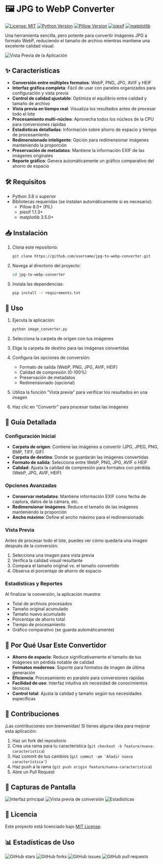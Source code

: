 # 🖼️ JPG to WebP Converter

[![License: MIT](https://img.shields.io/badge/License-MIT-yellow.svg)](https://opensource.org/licenses/MIT)
[![Python Version](https://img.shields.io/badge/python-3.6+-blue.svg)](https://www.python.org/downloads/)
[![Pillow Version](https://img.shields.io/badge/Pillow-8.0+-green.svg)](https://python-pillow.org/)
[![piexif](https://img.shields.io/badge/piexif-1.1.3+-orange.svg)](https://pypi.org/project/piexif/)
[![matplotlib](https://img.shields.io/badge/matplotlib-3.5.0+-red.svg)](https://matplotlib.org/)

Una herramienta sencilla, pero potente para convertir imágenes JPG a formato WebP, reduciendo el tamaño de archivo mientras mantiene una excelente calidad visual.

![Vista Previa de la Aplicación](https://raw.githubusercontent.com/username/image-converter/main/preview.png)

## ✨ Características

- **Conversión entre múltiples formatos**: WebP, PNG, JPG, AVIF y HEIF
- **Interfaz gráfica completa**: Fácil de usar con paneles organizados para configuración y vista previa
- **Control de calidad ajustable**: Optimiza el equilibrio entre calidad y tamaño de archivo
- **Vista previa en tiempo real**: Visualiza los resultados antes de procesar todo el lote
- **Procesamiento multi-núcleo**: Aprovecha todos los núcleos de la CPU para conversiones rápidas
- **Estadísticas detalladas**: Información sobre ahorro de espacio y tiempo de procesamiento
- **Redimensionado inteligente**: Opción para redimensionar imágenes manteniendo la proporción
- **Preservación de metadatos**: Mantiene la información EXIF de las imágenes originales
- **Reporte gráfico**: Genera automáticamente un gráfico comparativo del ahorro de espacio

## 🛠️ Requisitos

- Python 3.6 o superior
- Bibliotecas requeridas (se instalan automáticamente si es necesario):
  - Pillow 8.0+ (PIL)
  - piexif 1.1.3+
  - matplotlib 3.5.0+

## 📥 Instalación

1. Clona este repositorio:
   ```bash
   git clone https://github.com/username/jpg-to-webp-converter.git
   ```

2. Navega al directorio del proyecto:
   ```bash
   cd jpg-to-webp-converter
   ```

3. Instala las dependencias:
   ```bash
   pip install -r requirements.txt
   ```

## 🚀 Uso

1. Ejecuta la aplicación:
   ```bash
   python image_converter.py
   ```

2. Selecciona la carpeta de origen con tus imágenes

3. Elige la carpeta de destino para las imágenes convertidas

4. Configura las opciones de conversión:
   - Formato de salida (WebP, PNG, JPG, AVIF, HEIF)
   - Calidad de compresión (0-100%)
   - Preservación de metadatos
   - Redimensionado (opcional)

5. Utiliza la función "Vista previa" para verificar los resultados en una imagen

6. Haz clic en "Convertir" para procesar todas las imágenes

## 📖 Guía Detallada

### Configuración Inicial

- **Carpeta de origen**: Contiene las imágenes a convertir (JPG, JPEG, PNG, BMP, TIFF, GIF)
- **Carpeta de destino**: Donde se guardarán las imágenes convertidas
- **Formato de salida**: Selecciona entre WebP, PNG, JPG, AVIF o HEIF
- **Calidad**: Ajusta la calidad de compresión para formatos con pérdida (WebP, JPG, AVIF, HEIF)

### Opciones Avanzadas

- **Conservar metadatos**: Mantiene información EXIF como fecha de captura, datos de la cámara, etc.
- **Redimensionar imágenes**: Reduce el tamaño de las imágenes manteniendo la proporción
- **Ancho máximo**: Define el ancho máximo para el redimensionado

### Vista Previa

Antes de procesar todo el lote, puedes ver cómo quedaría una imagen después de la conversión:

1. Selecciona una imagen para vista previa
2. Verifica la calidad visual resultante
3. Compara el tamaño original vs. el tamaño convertido
4. Observa el porcentaje de ahorro de espacio

### Estadísticas y Reportes

Al finalizar la conversión, la aplicación muestra:

- Total de archivos procesados
- Tamaño original acumulado
- Tamaño nuevo acumulado
- Porcentaje de ahorro total
- Tiempo de procesamiento
- Gráfico comparativo (se guarda automáticamente)

## 🎯 Por Qué Usar Este Convertidor

- **Ahorro de espacio**: Reduce significativamente el tamaño de tus imágenes sin pérdida notable de calidad
- **Formatos modernos**: Soporte para formatos de imagen de última generación
- **Eficiencia**: Procesamiento en paralelo para conversiones rápidas
- **Facilidad de uso**: Interfaz intuitiva sin necesidad de conocimientos técnicos
- **Control total**: Ajusta la calidad y tamaño según tus necesidades específicas

## 👥 Contribuciones

¡Las contribuciones son bienvenidas! Si tienes alguna idea para mejorar esta aplicación:

1. Haz un fork del repositorio
2. Crea una rama para tu característica (`git checkout -b feature/nueva-caracteristica`)
3. Haz commit de tus cambios (`git commit -am 'Añadir nueva característica'`)
4. Haz push a la rama (`git push origin feature/nueva-caracteristica`)
5. Abre un Pull Request

## 📱 Capturas de Pantalla

![Interfaz principal](https://raw.githubusercontent.com/username/jpg-to-webp-converter/main/screenshots/main-ui.png)
![Vista previa de conversión](https://raw.githubusercontent.com/username/jpg-to-webp-converter/main/screenshots/preview.png)
![Estadísticas](https://raw.githubusercontent.com/username/jpg-to-webp-converter/main/screenshots/stats.png)

## 📝 Licencia

Este proyecto está licenciado bajo [MIT License](LICENSE).

## 📊 Estadísticas de Uso

![GitHub stars](https://img.shields.io/github/stars/username/jpg-to-webp-converter?style=social)
![GitHub forks](https://img.shields.io/github/forks/username/jpg-to-webp-converter?style=social)
![GitHub issues](https://img.shields.io/github/issues/username/jpg-to-webp-converter)
![GitHub pull requests](https://img.shields.io/github/issues-pr/username/jpg-to-webp-converter)